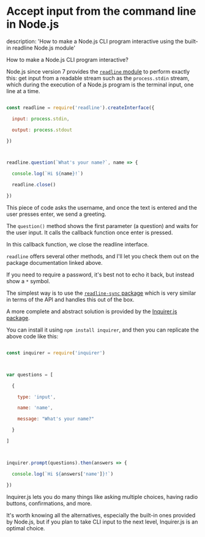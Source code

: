 





# Accept input from the command line in Node.js

description: 'How to make a Node.js CLI program interactive using the built-in readline Node.js module'





How to make a Node.js CLI program interactive?



Node.js since version 7 provides the [`readline` module](https://nodejs.org/api/readline.html) to perform exactly this: get input from a readable stream such as the `process.stdin` stream, which during the execution of a Node.js program is the terminal input, one line at a time.



```js

const readline = require('readline').createInterface({

  input: process.stdin,

  output: process.stdout

})



readline.question(`What's your name?`, name => {

  console.log(`Hi ${name}!`)

  readline.close()

})

```



This piece of code asks the username, and once the text is entered and the user presses enter, we send a greeting.



The `question()` method shows the first parameter (a question) and waits for the user input. It calls the callback function once enter is pressed.



In this callback function, we close the readline interface.



`readline` offers several other methods, and I'll let you check them out on the package documentation linked above.



If you need to require a password, it's best not to echo it back, but instead show a `*` symbol.



The simplest way is to use the [`readline-sync` package](https://www.npmjs.com/package/readline-sync) which is very similar in terms of the API and handles this out of the box.



A more complete and abstract solution is provided by the [Inquirer.js package](https://github.com/SBoudrias/Inquirer.js).



You can install it using `npm install inquirer`, and then you can replicate the above code like this:



```js

const inquirer = require('inquirer')



var questions = [

  {

    type: 'input',

    name: 'name',

    message: "What's your name?"

  }

]



inquirer.prompt(questions).then(answers => {

  console.log(`Hi ${answers['name']}!`)

})

```



Inquirer.js lets you do many things like asking multiple choices, having radio buttons, confirmations, and more.



It's worth knowing all the alternatives, especially the built-in ones provided by Node.js, but if you plan to take CLI input to the next level, Inquirer.js is an optimal choice.

